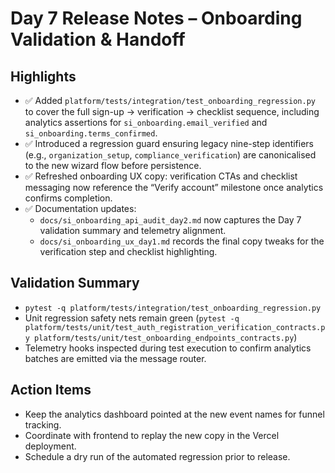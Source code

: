 # Day 7 Release Notes – Onboarding Validation & Handoff

## Highlights

- ✅ Added `platform/tests/integration/test_onboarding_regression.py` to cover the full sign-up → verification → checklist sequence, including analytics assertions for `si_onboarding.email_verified` and `si_onboarding.terms_confirmed`.
- ✅ Introduced a regression guard ensuring legacy nine-step identifiers (e.g., `organization_setup`, `compliance_verification`) are canonicalised to the new wizard flow before persistence.
- ✅ Refreshed onboarding UX copy: verification CTAs and checklist messaging now reference the “Verify account” milestone once analytics confirms completion.
- ✅ Documentation updates:
  - `docs/si_onboarding_api_audit_day2.md` now captures the Day 7 validation summary and telemetry alignment.
  - `docs/si_onboarding_ux_day1.md` records the final copy tweaks for the verification step and checklist highlighting.

## Validation Summary

- `pytest -q platform/tests/integration/test_onboarding_regression.py`
- Unit regression safety nets remain green (`pytest -q platform/tests/unit/test_auth_registration_verification_contracts.py platform/tests/unit/test_onboarding_endpoints_contracts.py`)
- Telemetry hooks inspected during test execution to confirm analytics batches are emitted via the message router.

## Action Items

- Keep the analytics dashboard pointed at the new event names for funnel tracking.
- Coordinate with frontend to replay the new copy in the Vercel deployment.
- Schedule a dry run of the automated regression prior to release.
